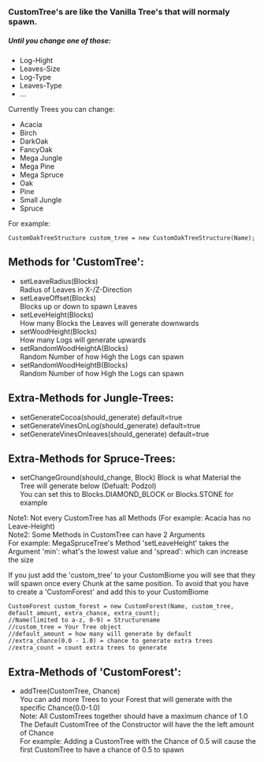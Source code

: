 ### CustomTree's are like the Vanilla Tree's that will normaly spawn. <br>
##### Until you change one of those:
  - Log-Hight
  - Leaves-Size
  - Log-Type
  - Leaves-Type
  - ...
  
Currently Trees you can change:
  - Acacia
  - Birch
  - DarkOak
  - FancyOak
  - Mega Jungle
  - Mega Pine
  - Mega Spruce
  - Oak
  - Pine
  - Small Jungle
  - Spruce
  

For example:
``` 
CustomOakTreeStructure custom_tree = new CustomOakTreeStructure(Name); 

```
## Methods for 'CustomTree':
  - setLeaveRadius(Blocks) <br>
    Radius of Leaves in X-/Z-Direction
  - setLeaveOffset(Blocks) <br>
    Blocks up or down to spawn Leaves
  - setLeveHeight(Blocks) <br>
    How many Blocks the Leaves will generate downwards
  - setWoodHeight(Blocks) <br>
    How many Logs will generate upwards
  - setRandomWoodHeightA(Blocks) <br>
    Random Number of how High the Logs can spawn
  - setRandomWoodHeightB(Blocks) <br>
    Random Number of how High the Logs can spawn
 
 ## Extra-Methods for Jungle-Trees:
  - setGenerateCocoa(should_generate) default=true
  - setGenerateVinesOnLog(should_generate) default=true
  - setGenerateVinesOnleaves(should_generate) default=true
  
 ## Extra-Methods for Spruce-Trees:
  - setChangeGround(should_change, Block)
    Block is what Material the Tree will generate below (Defualt: Podzol) <br>
    You can set this to Blocks.DIAMOND_BLOCK or Blocks.STONE for example

Note1: Not every CustomTree has all Methods (For example: Acacia has no Leave-Height) <br>
Note2: Some Methods in CustomTree can have 2 Arguments <br>
For example: MegaSpruceTree's Method 'setLeaveHeight' takes the Argument 'min': what's the lowest value and 'spread': which can increase the size

If you just add the 'custom_tree' to your CustomBiome you will see that they will spawn once every Chunk at the same position.
To avoid that you have to create a 'CustomForest' and add this to your CustomBiome
```
CustomForest custom_forest = new CustomForest(Name, custom_tree, default_amount, extra_chance, extra_count);
//Name(limited to a-z, 0-9) = Structurename
//custom_tree = Your Tree object
//default_amount = how many will generate by default
//extra_chance(0.0 - 1.0) = chance to generate extra trees
//extra_count = count extra trees to generate

```
## Extra-Methods of 'CustomForest':
  - addTree(CustomTree, Chance) <br>
    You can add more Trees to your Forest that will generate with the specific Chance(0.0-1.0) <br>
    Note: All CustomTrees together should have a maximum chance of 1.0  <br> 
    The Default CustomTree of the Constructor will have the the left amount of Chance <br> 
    For example:
      Adding a CustomTree with the Chance of 0.5 will cause the first CustomTree to have a chance of 0.5 to spawn
    
    
    
